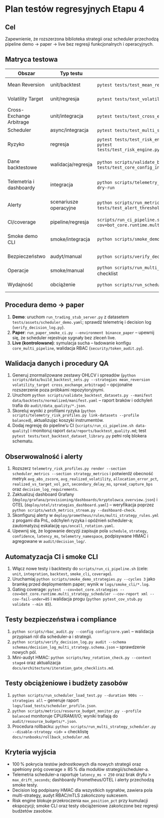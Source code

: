 # Plan testów regresyjnych Etapu 4

## Cel
Zapewnienie, że rozszerzona biblioteka strategii oraz scheduler przechodzą pipeline demo → paper → live bez regresji funkcjonalnych i operacyjnych.

## Matryca testowa
| Obszar | Typ testu | Narzędzie | Zakres |
| --- | --- | --- | --- |
| Mean Reversion | unit/backtest | `pytest tests/test_mean_reversion_strategy.py`, `run_trading_stub_server.py` | sygnały wej./wyj., filtry zmienności |
| Volatility Target | unit/regresja | `pytest tests/test_volatility_target_strategy.py`, `telemetry_risk_profiles.py` | kalibracja alokacji, telemetria |
| Cross-Exchange Arbitrage | unit/integracja | `pytest tests/test_cross_exchange_arbitrage_strategy.py`, `run_trading_stub_server.py` | spread entry/exit, opóźnienia |
| Scheduler | async/integracja | `pytest tests/test_multi_strategy_scheduler.py`, `run_paper_smoke_ci.py` | telemetria, decision log |
| Ryzyko | regresja | `pytest tests/test_risk_engine.py::test_combined_strategy_orders_respect_max_position_pct`, `pytest tests/test_risk_engine.py::test_force_liquidation_due_to_drawdown_allows_only_reducing_orders` | limity pozycji multi-strategy, wymuszona likwidacja |
| Dane backtestowe | walidacja/regresja | `python scripts/validate_backtest_datasets.py`, `pytest tests/test_backtest_dataset_library.py tests/test_core_config_instrument_buckets.py` | spójność, braki, outliery, mapowanie profili |
| Telemetria i dashboardy | integracja | `python scripts/telemetry_risk_profiles.py audit`, `python scripts/watch_metrics_stream.py --dry-run` | metryki strategii, latencja scheduler-a, widgety OTEL |
| Alerty | scenariusze operacyjne | `python scripts/run_metrics_service.py --simulate-alerts`, `pytest tests/test_alert_thresholds.py` | progi PnL/ryzyko/opóźnienia, eskalacje |
| CI/coverage | pipeline/regresja | `scripts/run_ci_pipeline.sh`, `pytest --cov=bot_core.strategies --cov=bot_core.runtime.multi_strategy_scheduler --cov-fail-under=85` | włączenie testów, progi coverage |
| Smoke demo CLI | smoke/integracja | `python scripts/smoke_demo_strategies.py --cycles 3` | validacja multi-strategy na danych demo |
| Bezpieczeństwo | audyt/manual | `python scripts/verify_decision_log.py audit`, `python scripts/rbac_audit.py` | HMAC, RBAC, mTLS, schemat decision log |
| Operacje | smoke/manual | `python scripts/run_multi_strategy_scheduler.py --demo-smoke`, `docs/runbooks/paper_trading.md` checklist | CLI smoke, playbook L1/L2 |
| Wydajność | obciążenie | `python scripts/run_scheduler_load_test.py`, `pytest tests/test_scheduler_performance.py` | latencja, jitter, budżety zasobów |

## Procedura demo → paper
1. **Demo**: uruchom `run_trading_stub_server.py` z datasetem `tests/assets/scheduler_demo.yaml`; sprawdź telemetrię i decision log (`verify_decision_log.py`).
2. **Paper**: `run_paper_smoke_ci.py --environment binance_paper` – upewnij się, że scheduler rejestruje sygnały bez zleceń live.
3. **Live (kontrolowane)**: symulacja sucha – ładowanie konfigu `core_multi_pipeline`, walidacja RBAC (`security/token_audit.py`).

## Walidacja danych i procedury QA
1. Generuj znormalizowane zestawy OHLCV i spreadów (`python scripts/data/build_backtest_sets.py --strategies mean_reversion volatility_target cross_exchange_arbitrage`) – opcjonalne rozszerzenie poza próbkami repozytoryjnymi.
2. Uruchom `python scripts/validate_backtest_datasets.py --manifest data/backtests/normalized/manifest.yaml` – raport braków i odchyleń trafia do `audit/data_quality/*.json`.
3. Skoreluj wyniki z profilami ryzyka (`python scripts/telemetry_risk_profiles.py link-datasets --profile balanced`), aktualizując koszyki instrumentów.
4. Dodaj regresję do pipeline’u CI (`scripts/run_ci_pipeline.sh data-quality`) i monitoruj raport `data/reports/backtest_quality.md`; test `pytest tests/test_backtest_dataset_library.py` pełni rolę blokera schematu.

## Obserwowalność i alerty
1. Rozszerz `telemetry_risk_profiles.py render --section scheduler_metrics --section strategy_metrics` i potwierdź obecność metryk `avg_abs_zscore`, `avg_realized_volatility`, `allocation_error_pct`, `realized_vs_target_vol_pct`, `secondary_delay_ms`, `spread_capture_bps` oraz `decision_log_requirements`.
2. Zaktualizuj dashboard Grafany (`deploy/grafana/provisioning/dashboards/kryptolowca_overview.json`) i OTEL (`deploy/otel/strategies_dashboard.yaml`) – weryfikacja poprzez `python scripts/watch_metrics_stream.py --dashboard-check`.
3. Skonfiguruj alerty w `deploy/prometheus/rules/multi_strategy_rules.yml` z progami dla PnL, odchyleń ryzyka i opóźnień scheduler-a; zautomatyzuj eskalację `ops/oncall_rotation.yaml`.
4. Upewnij się, że logowanie decyzji zapisuje pola `schedule`, `strategy`, `confidence`, `latency_ms`, `telemetry_namespace`, podpisywane HMAC i agregowane w `audit/decision_log/`.

## Automatyzacja CI i smoke CLI
1. Włącz nowe testy i backtesty do `scripts/run_ci_pipeline.sh` (cele: `unit`, `integration`, `backtest`, `smoke_cli`, `coverage`).
2. Uruchamiaj `python scripts/smoke_demo_strategies.py --cycles 3` jako bramkę przed deploymentem paper; wynik w `logs/smoke_cli/*.log`.
3. Gating coverage: `pytest --cov=bot_core.strategies --cov=bot_core.runtime.multi_strategy_scheduler --cov-report xml --cov-fail-under=85` i walidacja progu (`python pytest_cov_stub.py validate --min 85`).

## Testy bezpieczeństwa i compliance
1. `python scripts/rbac_audit.py --config config/core.yaml` – walidacja przypisań ról dla scheduler-a i strategii.
2. `python scripts/verify_decision_log.py audit --schema schemas/decision_log_multi_strategy.schema.json` – sprawdzenie nowych pól.
3. Mini-audyt HMAC: `python scripts/key_rotation_check.py --context stage4` oraz aktualizacja `docs/architecture/iteration_gate_checklists.md`.

## Testy obciążeniowe i budżety zasobów
1. `python scripts/run_scheduler_load_test.py --duration 900s --strategies all` – generuje raport `logs/load_tests/scheduler_profile.json`.
2. `python scripts/metrics/resource_budget_monitor.py --profile balanced` monitoruje CPU/RAM/I/O; wyniki trafiają do `audit/resource_budgets/*.json`.
3. Procedura rollbacku: `python scripts/run_multi_strategy_scheduler.py --disable-strategy <id>` + checklistę `docs/runbooks/rollback_scheduler.md`.

## Kryteria wyjścia
- 100 % pokrycia testów jednostkowych dla nowych strategii oraz spełniony próg coverage ≥ 85 % dla modułów strategii/scheduler-a.
- Telemetria scheduler-a raportuje `latency_ms < 250` oraz brak dryfu > `max_drift_seconds`; dashboardy Prometheus/OTEL i alerty przechodzą smoke testy.
- Decision log podpisany HMAC dla wszystkich sygnałów, zawiera pola multi-strategy, audyt RBAC/mTLS zakończony sukcesem.
- Risk engine blokuje przekroczenia `max_position_pct` przy kumulacji ekspozycji; smoke CLI oraz testy obciążeniowe zakończone bez regresji budżetów zasobów.

